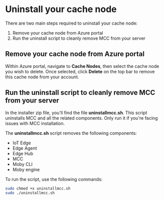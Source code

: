 # Uninstall your cache node

There are two main steps required to uninstall your cache node:


1. Remove your cache node from Azure portal
1. Run the uninstall script to cleanly remove MCC from your server


## Remove your cache node from Azure portal

Within Azure portal, navigate to **Cache Nodes**, then select the cache node you wish to delete. Once selected, click **Delete** on the top bar to remove this cache node from your account. 

## Run the uninstall script to cleanly remove MCC from your server
In the installer zip file, you'll find the file **uninstallmcc.sh**. This script uninstalls MCC and all the related components. Only run it if you're facing issues with MCC installation.

The **uninstallmcc.sh** script removes the following components:

- IoT Edge
- Edge Agent
- Edge Hub
- MCC
- Moby CLI
- Moby engine

To run the script, use the following commands:

```bash
sudo chmod +x uninstallmcc.sh
sudo ./uninstallmcc.sh

```


